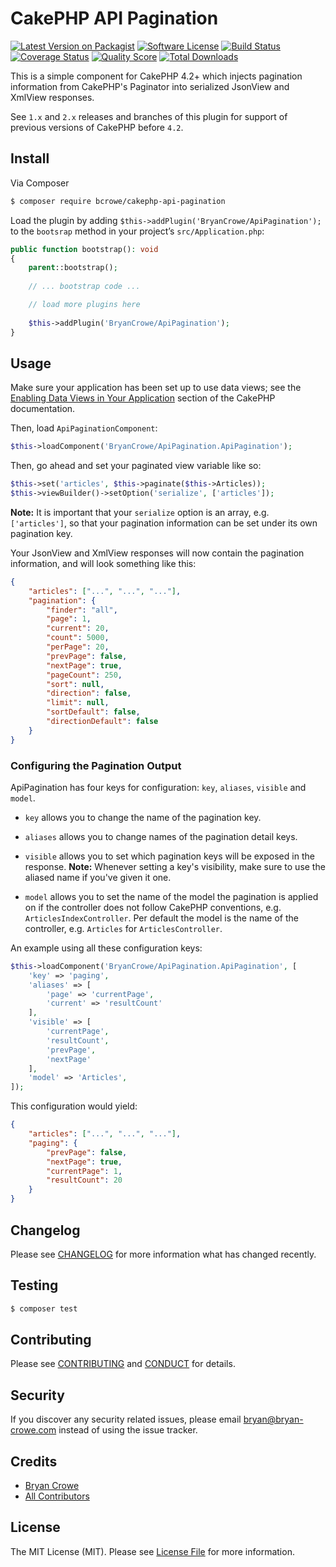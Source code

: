 # CakePHP API Pagination

[![Latest Version on Packagist][ico-version]][link-packagist]
[![Software License][ico-license]](LICENSE.md)
[![Build Status][ico-github]][link-github]
[![Coverage Status][ico-scrutinizer]][link-scrutinizer]
[![Quality Score][ico-code-quality]][link-code-quality]
[![Total Downloads][ico-downloads]][link-downloads]

This is a simple component for CakePHP 4.2+ which injects pagination information
from CakePHP's Paginator into serialized JsonView and XmlView responses.

See `1.x` and `2.x` releases and branches of this plugin for support of previous versions of CakePHP before `4.2`.

## Install

Via Composer

``` bash
$ composer require bcrowe/cakephp-api-pagination
```

Load the plugin by adding `$this->addPlugin('BryanCrowe/ApiPagination');` to the `bootsrap` method in your project’s `src/Application.php`:

``` php
public function bootstrap(): void
{
    parent::bootstrap();
    
    // ... bootstrap code ...

    // load more plugins here
    
    $this->addPlugin('BryanCrowe/ApiPagination');
}
```

## Usage

Make sure your application has been set up to use data views; see the
[Enabling Data Views in Your Application][link-dataviews] section of the CakePHP
documentation.

Then, load `ApiPaginationComponent`:

``` php
$this->loadComponent('BryanCrowe/ApiPagination.ApiPagination');
```

Then, go ahead and set your paginated view variable like so:

``` php
$this->set('articles', $this->paginate($this->Articles));
$this->viewBuilder()->setOption('serialize', ['articles']);
```
**Note:** It is important that your `serialize` option is an array, e.g.
`['articles']`, so that your pagination information can be set under its own
pagination key.

Your JsonView and XmlView responses will now contain the pagination information,
and will look something like this:

``` json
{
    "articles": ["...", "...", "..."],
    "pagination": {
        "finder": "all",
        "page": 1,
        "current": 20,
        "count": 5000,
        "perPage": 20,
        "prevPage": false,
        "nextPage": true,
        "pageCount": 250,
        "sort": null,
        "direction": false,
        "limit": null,
        "sortDefault": false,
        "directionDefault": false
    }
}
```

### Configuring the Pagination Output

ApiPagination has four keys for configuration: `key`, `aliases`, `visible` and `model`.

* `key` allows you to change the name of the pagination key.

* `aliases` allows you to change names of the pagination detail keys.

* `visible` allows you to set which pagination keys will be exposed in the
  response. **Note:** Whenever setting a key's visibility, make sure to use the
  aliased name if you've given it one.

* `model` allows you to set the name of the model the pagination is applied on
  if the controller does not follow CakePHP conventions, e.g. `ArticlesIndexController`.
  Per default the model is the name of the controller, e.g. `Articles` for `ArticlesController`.

An example using all these configuration keys:

``` php
$this->loadComponent('BryanCrowe/ApiPagination.ApiPagination', [
    'key' => 'paging',
    'aliases' => [
        'page' => 'currentPage',
        'current' => 'resultCount'
    ],
    'visible' => [
        'currentPage',
        'resultCount',
        'prevPage',
        'nextPage'
    ],
    'model' => 'Articles',
]);
```

This configuration would yield:

``` json
{
    "articles": ["...", "...", "..."],
    "paging": {
        "prevPage": false,
        "nextPage": true,
        "currentPage": 1,
        "resultCount": 20
    }
}
```

## Changelog

Please see [CHANGELOG](CHANGELOG.md) for more information what has changed
recently.

## Testing

``` bash
$ composer test
```

## Contributing

Please see [CONTRIBUTING](CONTRIBUTING.md) and [CONDUCT](CONDUCT.md) for
details.

## Security

If you discover any security related issues, please email bryan@bryan-crowe.com
instead of using the issue tracker.

## Credits

- [Bryan Crowe][link-author]
- [All Contributors][link-contributors]

## License

The MIT License (MIT). Please see [License File](LICENSE.md) for more
information.

[ico-version]: https://img.shields.io/packagist/v/bcrowe/cakephp-api-pagination.svg?style=flat-square
[ico-license]: https://img.shields.io/badge/license-MIT-brightgreen.svg?style=flat-square
[ico-github]: https://github.com/bcrowe/cakephp-api-pagination/workflows/CI/badge.svg
[ico-scrutinizer]: https://img.shields.io/scrutinizer/coverage/g/bcrowe/cakephp-api-pagination.svg?style=flat-square
[ico-code-quality]: https://img.shields.io/scrutinizer/g/bcrowe/cakephp-api-pagination.svg?style=flat-square
[ico-downloads]: https://img.shields.io/packagist/dt/bcrowe/cakephp-api-pagination.svg?style=flat-square

[link-packagist]: https://packagist.org/packages/bcrowe/cakephp-api-pagination
[link-github]: https://github.com/bcrowe/cakephp-api-pagination/actions
[link-scrutinizer]: https://scrutinizer-ci.com/g/bcrowe/cakephp-api-pagination/code-structure
[link-code-quality]: https://scrutinizer-ci.com/g/bcrowe/cakephp-api-pagination
[link-downloads]: https://packagist.org/packages/bcrowe/cakephp-api-pagination
[link-author]: https://github.com/bcrowe
[link-contributors]: ../../contributors
[link-dataviews]: https://book.cakephp.org/4/en/views/json-and-xml-views.html#enabling-data-views-in-your-application
